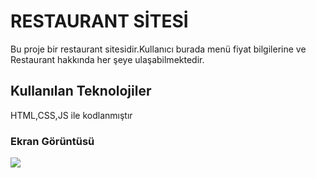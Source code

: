 <h1>RESTAURANT SİTESİ</h1>

Bu proje bir restaurant sitesidir.Kullanıcı burada menü fiyat bilgilerine ve Restaurant hakkında her şeye ulaşabilmektedir.

<h2>Kullanılan Teknolojiler</h2>

HTML,CSS,JS ile kodlanmıştır

<h3>Ekran Görüntüsü</h3>

![](yemekvideo.gif)
